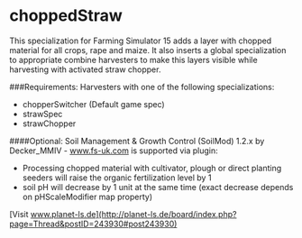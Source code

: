 choppedStraw
============
This specialization for Farming Simulator 15 adds a layer with chopped material for all crops, rape and maize.
It also inserts a global specialization to appropriate combine harvesters to make this layers visible while harvesting with activated straw chopper.

###Requirements:
Harvesters with one of the following specializations:
- chopperSwitcher (Default game spec)
- strawSpec
- strawChopper

####Optional:
Soil Management & Growth Control (SoilMod) 1.2.x by Decker_MMIV - www.fs-uk.com is supported via plugin:
- Processing chopped material with cultivator, plough or direct planting seeders will raise the organic fertilization level by 1
- soil pH will decrease by 1 unit at the same time (exact decrease depends on pHScaleModifier map property)

[Visit www.planet-ls.de](http://planet-ls.de/board/index.php?page=Thread&postID=243930#post243930)
